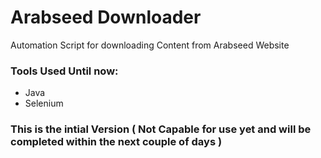 # Arabseed Downloader

Automation Script for downloading Content from Arabseed Website

### Tools Used Until now:

- Java
- Selenium

### This is the intial Version ( Not Capable for use yet and will be completed within the next couple of days )
